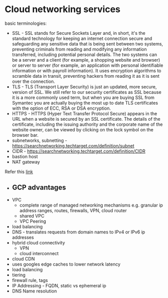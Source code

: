 # Cloud networking services
basic terminologies:
- SSL - SSL stands for Secure Sockets Layer and, in short, it's the standard technology for keeping an internet connection secure and safeguarding any sensitive data that is being sent between two systems, preventing criminals from reading and modifying any information transferred, including potential personal details. The two systems can be a server and a client (for example, a shopping website and browser) or server to server (for example, an application with personal identifiable information or with payroll information). It uses encryption algorithms to scramble data in transit, preventing hackers from reading it as it is sent over the connection.
- TLS - TLS (Transport Layer Security) is just an updated, more secure, version of SSL. We still refer to our security certificates as SSL because it is a more commonly used term, but when you are buying SSL from Symantec you are actually buying the most up to date TLS certificates with the option of ECC, RSA or DSA encryption.
- HTTPS - HTTPS (Hyper Text Transfer Protocol Secure) appears in the URL when a website is secured by an SSL certificate. The details of the certificate, including the issuing authority and the corporate name of the website owner, can be viewed by clicking on the lock symbol on the browser bar.
- subnetworks, subnetting - https://searchnetworking.techtarget.com/definition/subnet
- CIDR - https://searchnetworking.techtarget.com/definition/CIDR
- bastion host
- NAT gateway

Refer this [link](https://www.websecurity.symantec.com/en/in/security-topics/what-is-ssl-tls-https)

- GCP advantages
  - 
- VPC
  - complete range of managed networking mechanisms e.g. granular ip address ranges, routes, firewalls, VPN, cloud router
  - shared VPC
  - VPC Peering
- load balancing
- DNS - translates requests from domain names to IPv4 or IPv6 ip addresses
- hybrid cloud connectivity
  - VPN
  - cloud interconnect
 - cloud CDN
  - uses googles edge caches to lower network latency
 - load balancing
 - tiering
 - firewall rule, tags
 - IP Addressing - FQDN, static vs ephemeral ip
 - DNS Name resolution
